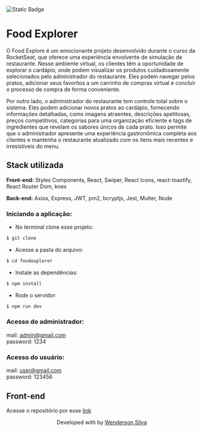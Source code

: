![Static Badge](https://img.shields.io/badge/In%20Development-purple)

# Food Explorer 

O Food Explore é um emocionante projeto desenvolvido durante o curso da RocketSeat, que oferece uma experiência envolvente de simulação de restaurante. Nesse ambiente virtual, os clientes têm a oportunidade de explorar o cardápio, onde podem visualizar os produtos cuidadosamente selecionados pelo administrador do restaurante. Eles podem navegar pelos pratos, adicionar seus favoritos a um carrinho de compras virtual e concluir o processo de compra de forma conveniente.

Por outro lado, o administrador do restaurante tem controle total sobre o sistema. Eles podem adicionar novos pratos ao cardápio, fornecendo informações detalhadas, como imagens atraentes, descrições apetitosas, preços competitivos, categorias para uma organização eficiente e tags de ingredientes que revelam os sabores únicos de cada prato. Isso permite que o administrador apresente uma experiência gastronômica completa aos clientes e mantenha o restaurante atualizado com os itens mais recentes e irresistíveis do menu.

## Stack utilizada

**Front-end:** 
Styles Components, 
React, 
Swiper,
React Icons,
react-toastify,
React Router Dom,
knex


**Back-end:** Axios, Express, JWT, pm2, bcryptjs, Jest, Multer, Node 


### Iniciando a aplicação:

- No terminal clone esse projeto:

```bash
$ git clone 
```

- Acesse a pasta do arquivo:

```bash
$ cd foodexplorer
```

- Instale as dependências:

```bash
$ npm install
```

- Rode o servidor:

```bash
$ npm run dev


```

### Acesso do administrador:

mail: admin@gmail.com</br>
password: 1234

### Acesso do usuário:

mail: user@gmail.com</br>
password: 123456

## Front-end

Acesse o repositório por esse [link](https://github.com/Wenderlord/FoodExplorer-front-end)

<p align="center">Developed with by <a href="https://github.com/Wenderlord" target="_blank">Wenderson Silva</a></p>